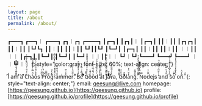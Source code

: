 ```yaml
---
layout: page
title: /about
permalink: /about/
---
```


┏━━━┓ ┏━━┓︱ ┏━━━┓ ┏┓︱┏┓ ┏━━━━┓
┃┏━┓┃ ┃┏┓┃︱ ┃┏━┓┃ ┃┃︱┃┃ ┃┏┓┏┓┃
┃┃︱┃┃ ┃┗┛┗┓ ┃┃︱┃┃ ┃┃︱┃┃ ┗┛┃┃┗┛
┃┗━┛┃ ┃┏━┓┃ ┃┃︱┃┃ ┃┃︱┃┃ ︱︱┃┃︱︱
┃┏━┓┃ ┃┗━┛┃ ┃┗━┛┃ ┃┗━┛┃ ︱︱┃┃︱︱
┗┛︱┗┛ ┗━━━┛ ┗━━━┛ ┗━━━┛ ︱︱┗┛︱︱
{: style="color:gray; font-size: 60%; text-align: center;"}

I͆͗ am̐̂͊̾̓̐̿͌͊̆ ͑ͦ̉a ̀ͮ͌C̽ͤͮ̑ͭ̍ͪ̈́̐́̎͑ͣhà̈́̿̇̒͒͂̅ͣͯ̆̈̚o͐͒̇ͧ̄ͣ͑̏̃ͭͨ̋̎s ̾͂ͧͭP̆̊ͬ̚̚r̽̿̅ȍ̌g͌̒̓ͧrͥ̑̊͒͒͑̇ͪͥ̀̌̅̂̿̄a͛͛́ͩ̎̍̋̈ͣmͥmͤ̾ͭ͂erͥ͊̈́̔̍ͦͨ. ͋̂͗͋Ḃ̍ͭ̓̐ͧͭ̽̂è́̅̐ͥ̃͒̓ ̃͐͊͑ͦͮ͊͛ͤ͐̌̄̂͋͑Gͬ͗̊̌̉̉̆ͨ̈́̔̔̈ȍͯ̀̔̚oͪ́͂̈́̅͑̇̂̓ͣdͬͧͯ̄̏͂ͭ͛ͬ̑ͦ ̒̽̾̒ͮ̒͑̚a̐ͪ͒̊̍ͧ̋͗ͫt ̋ͨ͐͗J̽̿̃ͪ̂͋͗̃͗͊̂͐̿̚ä͋̊ͬ̆̇͋͆̃ͭͪ̓ͨͭvͧ̀ͣ͗̅̌ͦ̉a, ̋̌ͩ̅͊̚G͆̽̈ͣoͧ̀̆̂ͧͧla̓̇̆̈̍͐nǧͯ̌̈̍̚,̎͊̊ͮ̆͆͐̂ͧ͗ͤ̌̽͐ͮ ̿̽̿̾͆̾ͣ͌̚N̿od̋͋ͮejs ̒͗ͤ̃ͫ́ͦ̃̂ͪ̚and̑̍̉ͧ̿͋ ͧ̓ͯ̓͆̓͛ͨ̈́̉͗̑̓s͛oͨ͊̍ ́ͨ̔̐̒ͣͦͤ́̊̀̓̇on̐̓̈͗.̋ͩ
{: style="text-align: center;"}
email: qeesung@live.com
homepage: [https://qeesung.github.io](https://qeesung.github.io)
profile: [https://qeesung.github.io/profile](https://qeesung.github.io/profile)